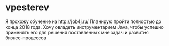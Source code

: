 # vpesterev

Я прохожу обучение на http://job4j.ru/
Планирую пройти полностью до конца 2018 года.
Хочу овладеть инструментарием Java, чтобы успешно применять его для решения поставленных мне задач и развития бизнес-процессов 